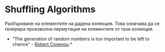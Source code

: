 # Shuffling Algorithms

Разбъркване на елементите на дадена колекция. Това означава да се генерира произволна пермутация на елементите от тази колекция.
* "Тhe generation of random numbers is too important to be left to chance" - [Robert Coveyou](https://en.wikipedia.org/wiki/Robert_Coveyou).*
